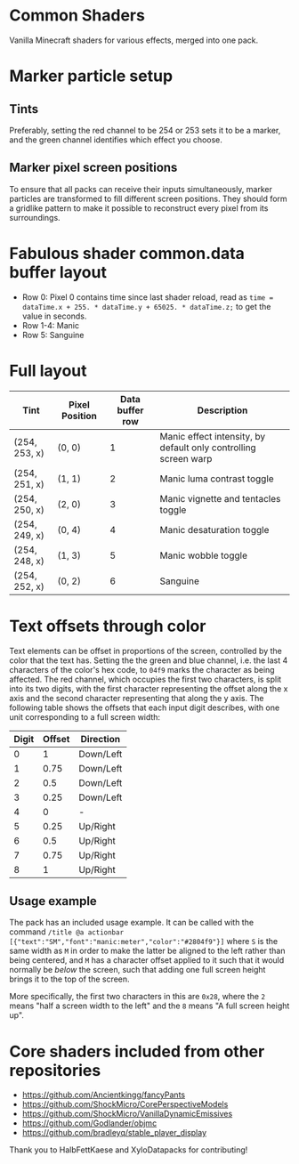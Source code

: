 # Common Shaders
 Vanilla Minecraft shaders for various effects, merged into one pack.

# Marker particle setup
## Tints
Preferably, setting the red channel to be 254 or 253 sets it to be a marker, and the green channel identifies which effect you choose.
## Marker pixel screen positions
To ensure that all packs can receive their inputs simultaneously, marker particles are transformed to fill different screen positions. They should form a gridlike pattern to make it possible to reconstruct every pixel from its surroundings.

# Fabulous shader common.data buffer layout
* Row 0: Pixel 0 contains time since last shader reload, read as `time = dataTime.x + 255. * dataTime.y + 65025. * dataTime.z;` to get the value in seconds.
* Row 1-4: Manic
* Row 5: Sanguine

# Full layout
| Tint          | Pixel Position | Data buffer row | Description                                                     |
|---------------|----------------|-----------------|-----------------------------------------------------------------|
| (254, 253, x) | (0, 0)         | 1               | Manic effect intensity, by default only controlling screen warp |
| (254, 251, x) | (1, 1)         | 2               | Manic luma contrast toggle                                      |
| (254, 250, x) | (2, 0)         | 3               | Manic vignette and tentacles toggle                             |
| (254, 249, x) | (0, 4)         | 4               | Manic desaturation toggle                                       |
| (254, 248, x) | (1, 3)         | 5               | Manic wobble toggle                                             |
| (254, 252, x) | (0, 2)         | 6               | Sanguine                                                        |

# Text offsets through color
Text elements can be offset in proportions of the screen, controlled by the color that the text has. Setting the the green and blue channel, i.e. the last 4 characters of the color's hex code, to `04f9` marks the character as being affected. The red channel, which occupies the first two characters, is split into its two digits, with the first character representing the offset along the x axis and the second character representing that along the y axis. The following table shows the offsets that each input digit describes, with one unit corresponding to a full screen width:

| Digit | Offset | Direction |
|-------|--------|-----------|
| 0     | 1      | Down/Left |
| 1     | 0.75   | Down/Left |
| 2     | 0.5    | Down/Left |
| 3     | 0.25   | Down/Left |
| 4     | 0      | -         |
| 5     | 0.25   | Up/Right  |
| 6     | 0.5    | Up/Right  |
| 7     | 0.75   | Up/Right  |
| 8     | 1      | Up/Right  |

## Usage example
The pack has an included usage example. It can be called with the command
`/title @a actionbar [{"text":"SM","font":"manic:meter","color":"#2804f9"}]`
where `S` is the same width as `M` in order to make the latter be aligned to the left rather than being centered, and `M` has a character offset applied to it such that it would normally be *below* the screen, such that adding one full screen height brings it to the top of the screen.

More specifically, the first two characters in this are `0x28`, where the `2` means "half a screen width to the left" and the `8` means "A full screen height up".

# Core shaders included from other repositories
* https://github.com/Ancientkingg/fancyPants
* https://github.com/ShockMicro/CorePerspectiveModels
* https://github.com/ShockMicro/VanillaDynamicEmissives
* https://github.com/Godlander/objmc
* https://github.com/bradleyq/stable_player_display

Thank you to HalbFettKaese and XyloDatapacks for contributing!
